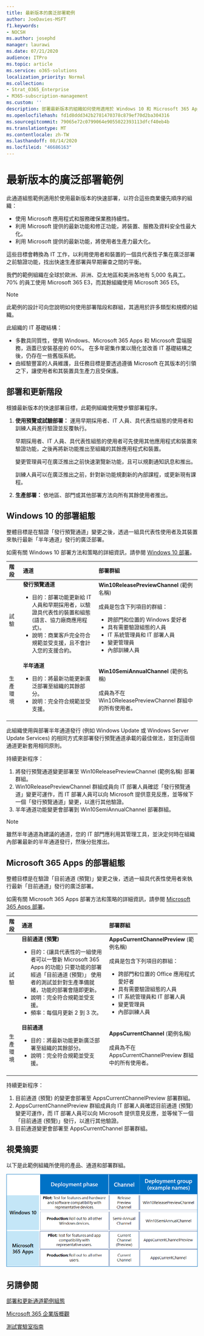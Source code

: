 ```yaml
---
title: 最新版本的廣泛部署範例
author: JoeDavies-MSFT
f1.keywords:
- NOCSH
ms.author: josephd
manager: laurawi
ms.date: 07/21/2020
audience: ITPro
ms.topic: article
ms.service: o365-solutions
localization_priority: Normal
ms.collection:
- Strat_O365_Enterprise
- M365-subscription-management
ms.custom: ''
description: 部署最新版本的組織如何使用適用於 Windows 10 和 Microsoft 365 Apps 的通道。
ms.openlocfilehash: fd1d8ddd342b2781470378c879ef70d2ba304316
ms.sourcegitcommit: 79065e72c0799064e9055022393113dfcf40eb4b
ms.translationtype: MT
ms.contentlocale: zh-TW
ms.lasthandoff: 08/14/2020
ms.locfileid: "46686163"
---
```

# <a name="example-of-broad-deployment-for-the-latest-releases"></a>最新版本的廣泛部署範例

此通道組態範例適用於使用最新版本的快速部署，以符合這些商業優先順序的組織：

- 使用 Microsoft 應用程式和服務確保業務持續性。
- 利用 Microsoft 提供的最新功能和修正功能，將裝置、服務及資料安全性最大化。
- 利用 Microsoft 提供的最新功能，將使用者生產力最大化。

這些目標會轉換為 IT 工作，以利用使用者和裝置的一個具代表性子集在廣泛部署之前驗證功能，找出快速生產部署與早期審查之間的平衡。

我們的範例組織在全球於歐洲、非洲、亞太地區和美洲各地有 5,000 名員工。 70% 的員工使用 Microsoft 365 E3，而其餘組織使用 Microsoft 365 E5。

>[!Note]
>此範例的設計可向您說明如何使用部署階段和群組，其適用於許多類型和規模的組織。
>

此組織的 IT 基礎結構： 

- 多數具同質性，使用 Windows、Microsoft 365 Apps 和 Microsoft 雲端服務，涵蓋已安裝基座的 60%。 在多年密集作業以簡化並改善 IT 基礎結構之後，仍存在一些舊版系統。
- 由經驗豐富的人員維護，且任務目標是要透過遵循 Microsoft 在其版本的引領之下，讓使用者和其裝置具生產力且受保護。

## <a name="deployment-and-update-stages"></a>部署和更新階段

根據最新版本的快速部署目標，此範例組織使用雙步驟部署程序。

1. **使用預覽或試驗部署：** 運用早期採用者、IT 人員、具代表性組態的使用者和訓練人員進行驗證並反覆執行。 

   早期採用者、IT 人員、具代表性組態的使用者可先使用其他應用程式和裝置來驗證功能，之後再將新功能推出至組織的其餘應用程式和裝置。

   變更管理員可在廣泛推出之前快速瀏覽新功能，且可以規劃通知訊息和推出。

   訓練人員可以在廣泛推出之前，針對新功能規劃新的內部課程，或更新現有課程。

2. **生產部署：** 依地區、部門或其他部署方法向所有其餘使用者推出。

## <a name="deployment-configuration-for-windows-10"></a>Windows 10 的部署組態

整體目標是在驗證「發行預覽通道」變更之後，透過一組具代表性使用者及其裝置來執行最新「半年通道」發行的廣泛部署。

如需有關 Windows 10 部署方法和策略的詳細資訊，請參閱 [Windows 10 部署](https://docs.microsoft.com/windows/deployment/)。

| 階段 | 通道 | 部署群組 |
|:-------|:-------|:-----|
| 試驗 |  **發行預覽通道**  <ul><li>目的：部署功能更新給 IT 人員和早期採用者，以驗證具代表性的裝置和組態 (語言、協力廠商應用程式)。 </li><li> 說明：商業客戶完全符合規範並受支援，且不會計入您的支援合約。 </li></ul> | **Win10ReleasePreviewChannel** (範例名稱) <br><br> 成員是包含下列項目的群組： <ul><li> 跨部門和位置的 Windows 愛好者 </li><li> 具有需要驗證組態的人員 </li><li> IT 系統管理員和 IT 部署人員 </li><li> 變更管理員 </li><li> 內部訓練人員 </li></ul> |
| 生產環境 |  **半年通道**  <ul><li>目的：將最新功能更新廣泛部署至組織的其餘部分。 </li><li> 說明：完全符合規範並受支援。 </li></ul> | **Win10SemiAnnualChannel** (範例名稱) <br><br> 成員為不在 Win10ReleasePreviewChannel 群組中的所有使用者。 |
||||

此組織使用與部署半年通道發行 (例如 Windows Update 或 Windows Server Update Services) 的相同方式來部署發行預覽通道承載的最佳做法，並對這兩個通道更新套用相同原則。

持續更新程序：

1. 將發行預覽通道變更部署至 Win10ReleasePreviewChannel (範例名稱) 部署群組。
2. Win10ReleasePreviewChannel 群組成員向 IT 部署人員確認「發行預覽通道」變更可運作，而 IT 部署人員可以向 Microsoft 提供意見反應，並等候下一個「發行預覽通道」變更，以進行其他驗證。
3. 半年通道功能變更會部署到 Win10SemiAnnualChannel 部署群組。 

>[!Note]
>雖然半年通道為建議的通道，您的 IT 部門應利用其管理工具，並決定何時在組織內部署最新的半年通道發行，然後分批推出。
>

## <a name="deployment-configuration-for-microsoft-365-apps"></a>Microsoft 365 Apps 的部署組態

整體目標是在驗證「目前通道 (預覽)」變更之後，透過一組具代表性使用者來執行最新「目前通道」發行的廣泛部署。

如需有關 Microsoft 365 Apps 部署方法和策略的詳細資訊，請參閱 [Microsoft 365 Apps 部署](https://docs.microsoft.com/deployoffice/plan-office-365-proplus)。

| 階段 | 通道 | 部署群組 |
|:-------|:-------|:-----|
| 試驗 |  **目前通道 (預覽)** <ul><li> 目的：{讓具代表性的一組使用者可以一瞥新 Microsoft 365 Apps 的功能} 只要功能的部署經過「目前通道 (預覽)」 使用者的測試並針對生產準備就緒，功能的部署會隨即更新。 </li><li> 說明：完全符合規範並受支援。</li><li> 頻率：每個月更新 2 到 3 次。 </li></ul> | **AppsCurrentChannelPreview** (範例名稱) <br><br> 成員是包含下列項目的群組： <ul><li> 跨部門和位置的 Office 應用程式愛好者 </li><li> 具有需要驗證組態的人員 </li><li> IT 系統管理員和 IT 部署人員 </li><li> 變更管理員 </li><li> 內部訓練人員 </li></ul>|
| 生產環境 | **目前通道** <ul><li> 目的：將最新功能更新廣泛部署至組織的其餘部分。 </li><li> 說明：完全符合規範並受支援。 </li></ul> |  **AppsCurrentChannel** (範例名稱) <br><br> 成員為不在 AppsCurrentChannelPreview 群組中的所有使用者。 |
|||

持續更新程序：

1. 目前通道 (預覽) 的變更會部署至 AppsCurrentChannelPreview 部署群組。
2. AppsCurrentChannelPreview 群組成員向 IT 部署人員確認目前通道 (預覽) 變更可運作，而 IT 部署人員可以向 Microsoft 提供意見反應，並等候下一個「目前通道 (預覽)」發行，以進行其他驗證。
3. 目前通道變更會部署至 AppsCurrentChannel 部署群組。 

## <a name="visual-summary"></a>視覺摘要

以下是此範例組織所使用的產品、通道和部署群組。 

![用於廣泛部署最新版本的部署群組](../media/deploy-update-channels-examples-rapid-deploy/group-summary.png)

## <a name="see-also"></a>另請參閱

[部署和更新通道範例組態](deploy-update-channels-examples.md)

[Microsoft 365 企業版概觀](microsoft-365-overview.md)

[測試實驗室指南](m365-enterprise-test-lab-guides.md)

